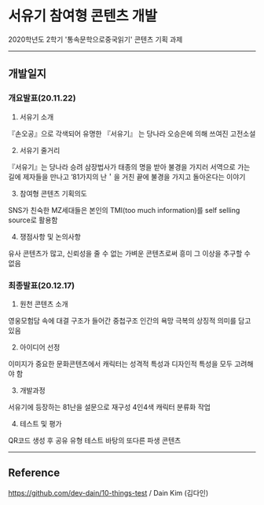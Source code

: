 # 서유기 참여형 콘텐츠 개발

2020학년도 2학기 '통속문학으로중국읽기' 콘텐츠 기획 과제

- - -

## 개발일지

### 개요발표(20.11.22)

01. 서유기 소개 

『손오공』으로 각색되어 유명한 『서유기』 는 당나라 오승은에 의해 쓰여진 고전소설 

02. 서유기 줄거리

『서유기』는 당나라 승려 삼장법사가 태종의 명을 받아 불경을 가지러 서역으로 가는 길에 제자들을 만나고 ’81가지의 난＇을 거친 끝에 불경을 가지고 돌아온다는 이야기

03. 참여형 콘텐츠 기획의도
 
SNS가 친숙한 MZ세대들은 본인의 TMI(too much information)를 self selling source로 활용함 

04. 쟁점사항 및 논의사항

유사 콘텐츠가 많고, 신뢰성을 줄 수 없는 가벼운 콘텐츠로써 흥미 그 이상을 추구할 수 없음



### 최종발표(20.12.17)

01. 원천 콘텐츠 소개

영웅모험담 속에 대결 구조가 들어간 중첩구조 인간의 욕망 극복의 상징적 의미를 담고 있음

02. 아이디어 선정

이미지가 중요한 문화콘텐츠에서 캐릭터는 성격적 특성과 디자인적 특성을 모두 고려해야 함

03. 개발과정

서유기에 등장하는 81난을 설문으로 재구성
4인4색 캐릭터 분류화 작업

04. 테스트 및 평가

QR코드 생성 후 공유 
유형 테스트 바탕의 또다른 파생 콘텐츠 



- - -

## Reference
https://github.com/dev-dain/10-things-test / Dain Kim (김다인)

